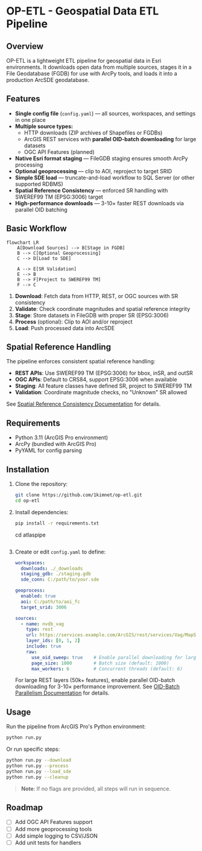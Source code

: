 # OP-ETL - Geospatial Data ETL Pipeline

## Overview
OP-ETL is a lightweight ETL pipeline for geospatial data in Esri environments. It downloads open data from multiple sources, stages it in a File Geodatabase (FGDB) for use with ArcPy tools, and loads it into a production ArcSDE geodatabase.

## Features

- **Single config file** (`config.yaml`) — all sources, workspaces, and settings in one place
- **Multiple source types:**
  - HTTP downloads (ZIP archives of Shapefiles or FGDBs)
  - ArcGIS REST services with **parallel OID-batch downloading** for large datasets
  - OGC API Features (planned)
- **Native Esri format staging** — FileGDB staging ensures smooth ArcPy processing
- **Optional geoprocessing** — clip to AOI, reproject to target SRID
- **Simple SDE load** — truncate-and-load workflow to SQL Server (or other supported RDBMS)
- **Spatial Reference Consistency** — enforced SR handling with SWEREF99 TM (EPSG:3006) target
- **High-performance downloads** — 3-10× faster REST downloads via parallel OID batching

## Basic Workflow

```mermaid
flowchart LR
    A[Download Sources] --> B[Stage in FGDB] 
    B --> C[Optional Geoprocessing]
    C --> D[Load to SDE]
    
    A --> E[SR Validation]
    E --> B
    B --> F[Project to SWEREF99 TM]
    F --> C
```

1. **Download**: Fetch data from HTTP, REST, or OGC sources with SR consistency
2. **Validate**: Check coordinate magnitudes and spatial reference integrity  
3. **Stage**: Store datasets in FileGDB with proper SR (EPSG:3006)
4. **Process** (optional): Clip to AOI and/or reproject
5. **Load**: Push processed data into ArcSDE

## Spatial Reference Handling

The pipeline enforces consistent spatial reference handling:

- **REST APIs**: Use SWEREF99 TM (EPSG:3006) for bbox, inSR, and outSR
- **OGC APIs**: Default to CRS84, support EPSG:3006 when available
- **Staging**: All feature classes have defined SR, project to SWEREF99 TM
- **Validation**: Coordinate magnitude checks, no "Unknown" SR allowed

See [Spatial Reference Consistency Documentation](docs/spatial-reference-consistency.md) for details.

## Requirements

- Python 3.11 (ArcGIS Pro environment)
- ArcPy (bundled with ArcGIS Pro)
- PyYAML for config parsing

## Installation

1. Clone the repository:
   ```bash
   git clone https://github.com/1kimnet/op-etl.git
   cd op-etl
   ```

2. Install dependencies:
   ```bash
   pip install -r requirements.txt
    ```
   cd atlaspipe
   ```

2. Create or edit `config.yaml` to define:
   ```yaml
   workspaces:
     downloads: ./_downloads
     staging_gdb: ./staging.gdb
     sde_conn: C:/path/to/your.sde

   geoprocess:
     enabled: true
     aoi: C:/path/to/aoi_fc
     target_srid: 3006

   sources:
     - name: nvdb_vag
       type: rest
       url: https://services.example.com/ArcGIS/rest/services/Vag/MapServer
       layer_ids: [0, 1, 2]
       include: true
       raw:
         use_oid_sweep: true    # Enable parallel downloading for large datasets
         page_size: 1000        # Batch size (default: 1000)
         max_workers: 6         # Concurrent threads (default: 6)
   ```

   For large REST layers (50k+ features), enable parallel OID-batch downloading for 3-10× performance improvement. See [OID-Batch Parallelism Documentation](docs/oid-batch-parallelism.md) for details.

## Usage

Run the pipeline from ArcGIS Pro's Python environment:

```bash
python run.py
```

Or run specific steps:

```bash
python run.py --download
python run.py --process
python run.py --load_sde
python run.py --cleanup
```

> **Note**: If no flags are provided, all steps will run in sequence.

## Roadmap

- [ ] Add OGC API Features support
- [ ] Add more geoprocessing tools
- [ ] Add simple logging to CSV/JSON
- [ ] Add unit tests for handlers
